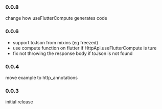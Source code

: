### 0.0.8

change how useFlutterCompute generates code

### 0.0.6

- support toJson from mixins (eg freezed)
- use compute function on flutter if HttpApi.useFlutterCompute is ture
- fix not throwing the response body if toJson is not found

### 0.0.4

move example to http_annotations

### 0.0.3

initial release

